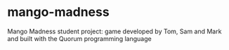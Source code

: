 # mango-madness
Mango Madness student project: game developed by Tom, Sam and Mark and built with the Quorum programming language
